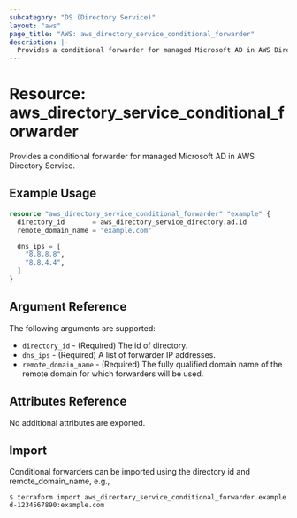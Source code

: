 ```yaml
---
subcategory: "DS (Directory Service)"
layout: "aws"
page_title: "AWS: aws_directory_service_conditional_forwarder"
description: |-
  Provides a conditional forwarder for managed Microsoft AD in AWS Directory Service.
---
```


# Resource: aws_directory_service_conditional_forwarder

Provides a conditional forwarder for managed Microsoft AD in AWS Directory Service.

## Example Usage

```terraform
resource "aws_directory_service_conditional_forwarder" "example" {
  directory_id       = aws_directory_service_directory.ad.id
  remote_domain_name = "example.com"

  dns_ips = [
    "8.8.8.8",
    "8.8.4.4",
  ]
}
```

## Argument Reference

The following arguments are supported:

* `directory_id` - (Required) The id of directory.
* `dns_ips` - (Required) A list of forwarder IP addresses.
* `remote_domain_name` - (Required) The fully qualified domain name of the remote domain for which forwarders will be used.

## Attributes Reference

No additional attributes are exported.

## Import

Conditional forwarders can be imported using the directory id and remote_domain_name, e.g.,

```
$ terraform import aws_directory_service_conditional_forwarder.example d-1234567890:example.com
```
